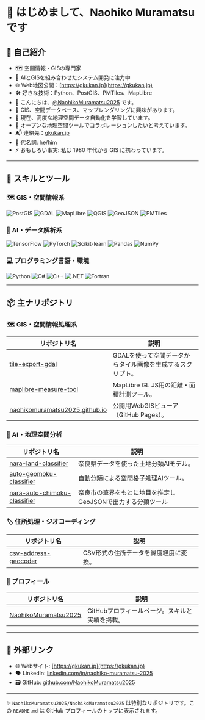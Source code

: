 # 👋 はじめまして、Naohiko Muramatsu です

## 🧭 自己紹介

- 🗺️ 空間情報・GISの専門家  
- 🧠 AIとGISを組み合わせたシステム開発に注力中  
- 🌐 Web地図公開：[https://gkukan.jp](https://gkukan.jp)  
- 🛠️ 好きな技術：Python、PostGIS、PMTiles、MapLibre  
- 👋 こんにちは、[@NaohikoMuramatsu2025](https://github.com/NaohikoMuramatsu2025) です。  
- 🧭 GIS、空間データベース、マップレンダリングに興味があります。  
- 🚀 現在、高度な地理空間データ自動化を学習しています。  
- 🤝 オープンな地理空間ツールでコラボレーションしたいと考えています。  
- 📬 連絡先：[gkukan.jp](https://gkukan.jp)  
- 👤 代名詞: he/him  
- ⚡ おもしろい事実: 私は 1980 年代から GIS に携わっています。

---

## 🧰 スキルとツール

### 🗺️ GIS・空間情報系
![PostGIS](https://img.shields.io/badge/PostGIS-336791?style=flat&logo=postgresql&logoColor=white)
![GDAL](https://img.shields.io/badge/GDAL-FFAA00?style=flat)
![MapLibre](https://img.shields.io/badge/MapLibre-000000?style=flat)
![QGIS](https://img.shields.io/badge/QGIS-589632?style=flat&logo=qgis&logoColor=white)
![GeoJSON](https://img.shields.io/badge/GeoJSON-blue?style=flat)
![PMTiles](https://img.shields.io/badge/PMTiles-blueviolet?style=flat)

### 🧠 AI・データ解析系
![TensorFlow](https://img.shields.io/badge/TensorFlow-FF6F00?style=flat&logo=tensorflow&logoColor=white)
![PyTorch](https://img.shields.io/badge/PyTorch-EE4C2C?style=flat&logo=pytorch&logoColor=white)
![Scikit-learn](https://img.shields.io/badge/Scikit--learn-F7931E?style=flat&logo=scikit-learn&logoColor=white)
![Pandas](https://img.shields.io/badge/Pandas-150458?style=flat&logo=pandas&logoColor=white)
![NumPy](https://img.shields.io/badge/NumPy-013243?style=flat&logo=numpy&logoColor=white)

### 💻 プログラミング言語・環境
![Python](https://img.shields.io/badge/Python-3776AB?style=flat&logo=python&logoColor=white)
![C#](https://img.shields.io/badge/C%23-239120?style=flat&logo=c-sharp&logoColor=white)
![C++](https://img.shields.io/badge/C++-00599C?style=flat&logo=c%2B%2B&logoColor=white)
![.NET](https://img.shields.io/badge/.NET-512BD4?style=flat&logo=dotnet&logoColor=white)
![Fortran](https://img.shields.io/badge/Fortran-734F96?style=flat)


---

## 📦 主ナリポジトリ

### 🗺️ GIS・空間情報処理系

| リポジトリ名 | 説明 |
|-------------|------|
| [tile-export-gdal](https://github.com/NaohikoMuramatsu2025/tile-export-gdal) | GDALを使って空間データからタイル画像を生成するスクリプト。 |
| [maplibre-measure-tool](https://github.com/NaohikoMuramatsu2025/maplibre-measure-tool) | MapLibre GL JS用の距離・面積計測ツール。 |
| [naohikomuramatsu2025.github.io](https://naohikomuramatsu2025.github.io) | 公開用WebGISビューア（GitHub Pages）。 |

### 🧠 AI・地理空間分析

| リポジトリ名 | 説明 |
|-------------|------|
| [nara-land-classifier](https://github.com/NaohikoMuramatsu2025/nara-land-classifier) | 奈良県データを使った土地分類AIモデル。 |
| [auto-geomoku-classifier](https://github.com/NaohikoMuramatsu2025/auto-geomoku-classifier) | 自動分類による空間格子処理AIツール。 |
| [nara-auto-chimoku-classifier](https://github.com/NaohikoMuramatsu2025/nara-auto-chimoku-classifier) | 奈良市の筆界をもとに地目を推定しGeoJSONで出力する分類ツール |

### 🏷️ 住所処理・ジオコーディング

| リポジトリ名 | 説明 |
|-------------|------|
| [csv-address-geocoder](https://github.com/NaohikoMuramatsu2025/csv-address-geocoder) | CSV形式の住所データを緯度経度に変換。 |

### 👤 プロフィール

| リポジトリ名 | 説明 |
|-------------|------|
| [NaohikoMuramatsu2025](https://github.com/NaohikoMuramatsu2025/NaohikoMuramatsu2025) | GitHubプロフィールページ。スキルと実績を掲載。 |


---

## 🔗 外部リンク

- 🌐 Webサイト: [https://gkukan.jp](https://gkukan.jp)
- 🗣️ LinkedIn: [linkedin.com/in/naohiko-muramatsu-2025](https://www.linkedin.com/feed/)
- 🗃️ GitHub: [github.com/NaohikoMuramatsu2025](https://github.com/NaohikoMuramatsu2025)

---

<!-- GitHubプロフィール特化用メモ -->
✨ `NaohikoMuramatsu2025/NaohikoMuramatsu2025` は特別なリポジトリです。この `README.md` は GitHub プロフィールのトップに表示されます。
